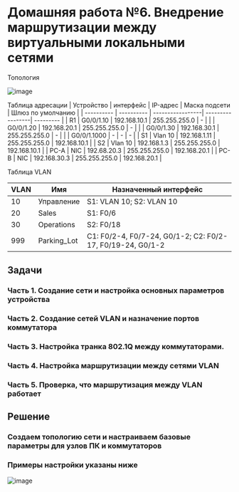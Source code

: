 # Домашняя работа №6. Внедрение маршрутизации между виртуальными локальными сетями
  Топология


![image](https://github.com/user-attachments/assets/480bbad7-7c83-49b3-a9aa-23d40435dd65)


Таблица адресации
| Устройство | интерфейс | IP-адрес | Маска подсети | Шлюз по умолчанию |
| ---------- | ---------- | -----------------| -----------------| --------- |
| R1 | G0/0/1.10 | 192.168.10.1 | 255.255.255.0 | - |
|   | G0/0/1.20 | 192.168.20.1 | 255.255.255.0 | - |
|   | G0/0/1.30 | 192.168.30.1 | 255.255.255.0 | - |
|   | G0/0/1.1000 | - | - | - |
| S1 | Vlan 10 | 192.168.1.11 | 255.255.255.0 | 192.168.10.1 |
| S2 | Vlan 10 | 192.168.1.3 | 255.255.255.0 | 192.168.10.1 |
| PC-A | NIC | 192.68.20.3 | 255.255.255.0 | 192.168.20.1 |
| PC-B | NIC | 192.168.30.3 | 255.255.255.0 | 192.168.20.1 |

Таблица VLAN

| VLAN | Имя | Назначенный интерфейс | 
| ---------- | ---------- | -----------------| 
| 10 | Управление | S1: VLAN 10; S2: VLAN 10 | 
| 20 | Sales | S1: F0/6 | 
| 30 | Operations | S2: F0/18 | 
| 999 | Parking_Lot | С1: F0/2-4, F0/7-24, G0/1-2; С2: F0/2-17, F0/19-24, G0/1-2 | 
## Задачи
### Часть 1. Создание сети и настройка основных параметров устройства
### Часть 2. Создание сетей VLAN и назначение портов коммутатора
### Часть 3. Настройка транка 802.1Q между коммутаторами.
### Часть 4. Настройка маршрутизации между сетями VLAN
### Часть 5. Проверка, что маршрутизация между VLAN работает

## Решение 

### Создаем топологию сети и настраиваем базовые параметры для узлов ПК и коммутаторов 
### Примеры настройки указаны ниже

![image](https://github.com/user-attachments/assets/ff02f3ff-5f00-4b58-9a06-4f0a69644078)







